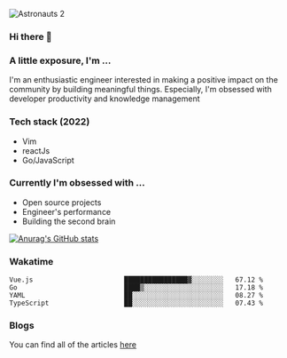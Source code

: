 ![Astronauts 2](https://user-images.githubusercontent.com/92326584/202029508-1366f7a9-5194-4122-a4f0-02c45f9206b7.jpeg)

### Hi there 👋
### A little exposure, I'm ...
I'm an enthusiastic engineer interested in making a positive impact on the community by building meaningful things. 
Especially, I'm obsessed with developer productivity and knowledge management

### Tech stack (2022)
- Vim
- reactJs
- Go/JavaScript

### Currently I'm obsessed with ... 
- Open source projects
- Engineer's performance
- Building the second brain 
<!-- 
### Github Stats -->
[![Anurag's GitHub stats](https://github-readme-stats.vercel.app/api?username=bitethecode&count_private=true&showing_icons=true)](https://github.com/anuraghazra/github-readme-stats)

### Wakatime
<!--START_SECTION:waka-->

```text
Vue.js                       ████████████████▓░░░░░░░░   67.12 %
Go                           ████▒░░░░░░░░░░░░░░░░░░░░   17.18 %
YAML                         ██░░░░░░░░░░░░░░░░░░░░░░░   08.27 %
TypeScript                   ██░░░░░░░░░░░░░░░░░░░░░░░   07.43 %
```

<!--END_SECTION:waka-->

### Blogs
You can find all of the articles [here](https://bitethecode.netlify.app)
